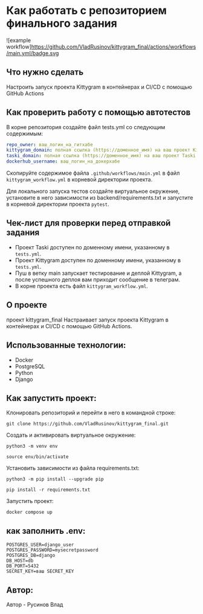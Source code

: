 #  Как работать с репозиторием финального задания
![example workflow]https://github.com/VladRusinov/kittygram_final/actions/workflows/main.yml/badge.svg
## Что нужно сделать

Настроить запуск проекта Kittygram в контейнерах и CI/CD с помощью GitHub Actions

## Как проверить работу с помощью автотестов

В корне репозитория создайте файл tests.yml со следующим содержимым:
```yaml
repo_owner: ваш_логин_на_гитхабе
kittygram_domain: полная ссылка (https://доменное_имя) на ваш проект Kittygram
taski_domain: полная ссылка (https://доменное_имя) на ваш проект Taski
dockerhub_username: ваш_логин_на_докерхабе
```

Скопируйте содержимое файла `.github/workflows/main.yml` в файл `kittygram_workflow.yml` в корневой директории проекта.

Для локального запуска тестов создайте виртуальное окружение, установите в него зависимости из backend/requirements.txt и запустите в корневой директории проекта `pytest`.

## Чек-лист для проверки перед отправкой задания

- Проект Taski доступен по доменному имени, указанному в `tests.yml`.
- Проект Kittygram доступен по доменному имени, указанному в `tests.yml`.
- Пуш в ветку main запускает тестирование и деплой Kittygram, а после успешного деплоя вам приходит сообщение в телеграм.
- В корне проекта есть файл `kittygram_workflow.yml`.

## О проекте
проект kittygram_final Настраивает запуск проекта Kittygram в контейнерах и CI/CD с помощью GitHub Actions.

## Использованные технологии:
- Docker
- PostgreSQL
- Python
- Django


## Как запустить проект:

Клонировать репозиторий и перейти в него в командной строке:

```
git clone https://github.com/VladRusinov/kittygram_final.git
```
Cоздать и активировать виртуальное окружение:

```
python3 -m venv env
```

```
source env/bin/activate
```

Установить зависимости из файла requirements.txt:

```
python3 -m pip install --upgrade pip
```

```
pip install -r requirements.txt
```
Запустить проект:

```
docker compose up
```

## как заполнить .env:
```
POSTGRES_USER=django_user
POSTGRES_PASSWORD=mysecretpassword
POSTGRES_DB=django
DB_HOST=db
DB_PORT=5432
SECRET_KEY=ваш SECRET_KEY
```

## Автор:

Автор - Русинов Влад
